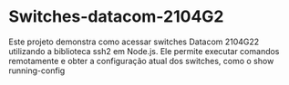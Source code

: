 # Switches-datacom-2104G2
Este projeto demonstra como acessar switches Datacom 2104G22 utilizando a biblioteca ssh2 em Node.js. Ele permite executar comandos remotamente e obter a configuração atual dos switches, como o show running-config
